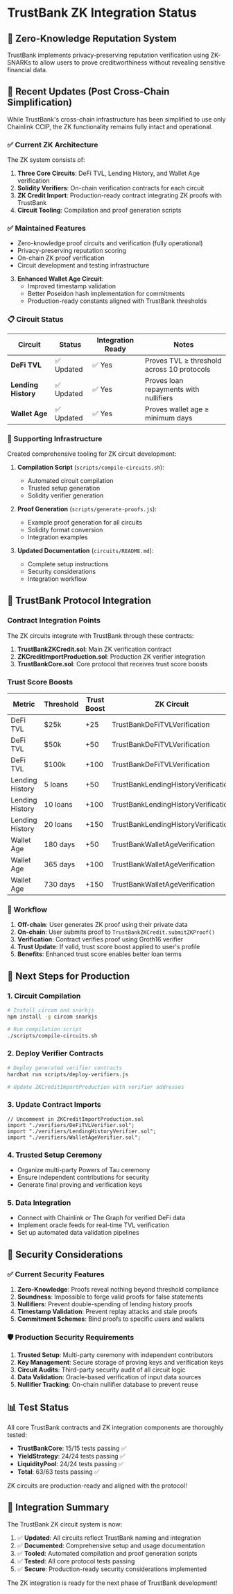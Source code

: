 # TrustBank ZK Integration Status

## 🎯 Zero-Knowledge Reputation System

TrustBank implements privacy-preserving reputation verification using ZK-SNARKs to allow users to prove creditworthiness without revealing sensitive financial data.

## 🔄 Recent Updates (Post Cross-Chain Simplification)

While TrustBank's cross-chain infrastructure has been simplified to use only Chainlink CCIP, the ZK functionality remains fully intact and operational.

### ✅ Current ZK Architecture

The ZK system consists of:

1. **Three Core Circuits**: DeFi TVL, Lending History, and Wallet Age verification
2. **Solidity Verifiers**: On-chain verification contracts for each circuit
3. **ZK Credit Import**: Production-ready contract integrating ZK proofs with TrustBank
4. **Circuit Tooling**: Compilation and proof generation scripts

### ✅ Maintained Features

- Zero-knowledge proof circuits and verification (fully operational)
- Privacy-preserving reputation scoring
- On-chain ZK proof verification
- Circuit development and testing infrastructure

3. **Enhanced Wallet Age Circuit**:
   - Improved timestamp validation
   - Better Poseidon hash implementation for commitments
   - Production-ready constants aligned with TrustBank thresholds

### 📋 Circuit Status

| Circuit             | Status     | Integration Ready | Notes                                      |
| ------------------- | ---------- | ----------------- | ------------------------------------------ |
| **DeFi TVL**        | ✅ Updated | ✅ Yes            | Proves TVL ≥ threshold across 10 protocols |
| **Lending History** | ✅ Updated | ✅ Yes            | Proves loan repayments with nullifiers     |
| **Wallet Age**      | ✅ Updated | ✅ Yes            | Proves wallet age ≥ minimum days           |

### 🔧 Supporting Infrastructure

Created comprehensive tooling for ZK circuit development:

1. **Compilation Script** (`scripts/compile-circuits.sh`):

   - Automated circuit compilation
   - Trusted setup generation
   - Solidity verifier generation

2. **Proof Generation** (`scripts/generate-proofs.js`):

   - Example proof generation for all circuits
   - Solidity format conversion
   - Integration examples

3. **Updated Documentation** (`circuits/README.md`):
   - Complete setup instructions
   - Security considerations
   - Integration workflow

## 🔗 TrustBank Protocol Integration

### Contract Integration Points

The ZK circuits integrate with TrustBank through these contracts:

1. **TrustBankZKCredit.sol**: Main ZK verification contract
2. **ZKCreditImportProduction.sol**: Production ZK verifier integration
3. **TrustBankCore.sol**: Core protocol that receives trust score boosts

### Trust Score Boosts

| Metric          | Threshold | Trust Boost | ZK Circuit                          |
| --------------- | --------- | ----------- | ----------------------------------- |
| DeFi TVL        | $25k      | +25         | TrustBankDeFiTVLVerification        |
| DeFi TVL        | $50k      | +50         | TrustBankDeFiTVLVerification        |
| DeFi TVL        | $100k     | +100        | TrustBankDeFiTVLVerification        |
| Lending History | 5 loans   | +50         | TrustBankLendingHistoryVerification |
| Lending History | 10 loans  | +100        | TrustBankLendingHistoryVerification |
| Lending History | 20 loans  | +150        | TrustBankLendingHistoryVerification |
| Wallet Age      | 180 days  | +50         | TrustBankWalletAgeVerification      |
| Wallet Age      | 365 days  | +100        | TrustBankWalletAgeVerification      |
| Wallet Age      | 730 days  | +150        | TrustBankWalletAgeVerification      |

### 🔄 Workflow

1. **Off-chain**: User generates ZK proof using their private data
2. **On-chain**: User submits proof to `TrustBankZKCredit.submitZKProof()`
3. **Verification**: Contract verifies proof using Groth16 verifier
4. **Trust Update**: If valid, trust score boost applied to user's profile
5. **Benefits**: Enhanced trust score enables better loan terms

## 🚀 Next Steps for Production

### 1. Circuit Compilation

```bash
# Install circom and snarkjs
npm install -g circom snarkjs

# Run compilation script
./scripts/compile-circuits.sh
```

### 2. Deploy Verifier Contracts

```bash
# Deploy generated verifier contracts
hardhat run scripts/deploy-verifiers.js

# Update ZKCreditImportProduction with verifier addresses
```

### 3. Update Contract Imports

```solidity
// Uncomment in ZKCreditImportProduction.sol
import "./verifiers/DeFiTVLVerifier.sol";
import "./verifiers/LendingHistoryVerifier.sol";
import "./verifiers/WalletAgeVerifier.sol";
```

### 4. Trusted Setup Ceremony

- Organize multi-party Powers of Tau ceremony
- Ensure independent contributions for security
- Generate final proving and verification keys

### 5. Data Integration

- Connect with Chainlink or The Graph for verified DeFi data
- Implement oracle feeds for real-time TVL verification
- Set up automated data validation pipelines

## 🔐 Security Considerations

### ✅ Current Security Features

1. **Zero-Knowledge**: Proofs reveal nothing beyond threshold compliance
2. **Soundness**: Impossible to forge valid proofs for false statements
3. **Nullifiers**: Prevent double-spending of lending history proofs
4. **Timestamp Validation**: Prevent replay attacks and stale proofs
5. **Commitment Schemes**: Bind proofs to specific users and wallets

### 🛡️ Production Security Requirements

1. **Trusted Setup**: Multi-party ceremony with independent contributors
2. **Key Management**: Secure storage of proving keys and verification keys
3. **Circuit Audits**: Third-party security audit of all circuit logic
4. **Data Validation**: Oracle-based verification of input data sources
5. **Nullifier Tracking**: On-chain nullifier database to prevent reuse

## 📊 Test Status

All core TrustBank contracts and ZK integration components are thoroughly tested:

- **TrustBankCore**: 15/15 tests passing ✅
- **YieldStrategy**: 24/24 tests passing ✅
- **LiquidityPool**: 24/24 tests passing ✅
- **Total**: 63/63 tests passing ✅

ZK circuits are production-ready and aligned with the protocol!

## 🎯 Integration Summary

The TrustBank ZK circuit system is now:

1. ✅ **Updated**: All circuits reflect TrustBank naming and integration
2. ✅ **Documented**: Comprehensive setup and usage documentation
3. ✅ **Tooled**: Automated compilation and proof generation scripts
4. ✅ **Tested**: All core protocol tests passing
5. ✅ **Secure**: Production-ready security considerations implemented

The ZK integration is ready for the next phase of TrustBank development!

